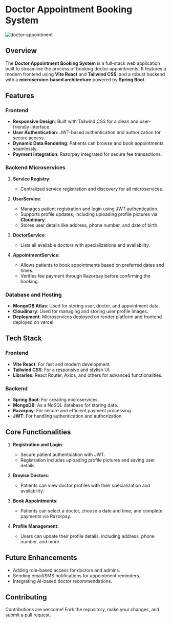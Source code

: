 # Doctor Appointment Booking System

![doctor-appointment](https://github.com/user-attachments/assets/5ad2140b-f82a-4b48-adf2-4775fbac211b)

## Overview

The **Doctor Appointment Booking System** is a full-stack web application built to streamline the process of booking doctor appointments. It features a modern frontend using **Vite React** and **Tailwind CSS**, and a robust backend with a **microservice-based architecture** powered by **Spring Boot**.

## Features

### Frontend
- **Responsive Design**: Built with Tailwind CSS for a clean and user-friendly interface.
- **User Authentication**: JWT-based authentication and authorization for secure access.
- **Dynamic Data Rendering**: Patients can browse and book appointments seamlessly.
- **Payment Integration**: Razorpay integrated for secure fee transactions.

### Backend Microservices
1. **Service Registry**:
   - Centralized service registration and discovery for all microservices.

2. **UserService**:
   - Manages patient registration and login using JWT authentication.
   - Supports profile updates, including uploading profile pictures via **Cloudinary**.
   - Stores user details like address, phone number, and date of birth.

3. **DoctorService**:
   - Lists all available doctors with specializations and availability.

4. **AppointmentService**:
   - Allows patients to book appointments based on preferred dates and times.
   - Verifies fee payment through Razorpay before confirming the booking.

### Database and Hosting
- **MongoDB Atlas**: Used for storing user, doctor, and appointment data.
- **Cloudinary**: Used for managing and storing user profile images.
- **Deployment**: Microservices deployed on render platform and frontend deployed on vercel.

## Tech Stack

### Frontend
- **Vite React**: For fast and modern development.
- **Tailwind CSS**: For a responsive and stylish UI.
- **Libraries**: React Router, Axios, and others for advanced functionalities.

### Backend
- **Spring Boot**: For creating microservices.
- **MongoDB**: As a NoSQL database for storing data.
- **Razorpay**: For secure and efficient payment processing.
- **JWT**: For handling authentication and authorization.

## Core Functionalities
1. **Registration and Login**:
   - Secure patient authentication with JWT.
   - Registration includes uploading profile pictures and saving user details.

2. **Browse Doctors**:
   - Patients can view doctor profiles with their specialization and availability.

3. **Book Appointments**:
   - Patients can select a doctor, choose a date and time, and complete payments via Razorpay.

4. **Profile Management**:
   - Users can update their profile details, including address, phone number, and more.

## Future Enhancements
- Adding role-based access for doctors and admins.
- Sending email/SMS notifications for appointment reminders.
- Integrating AI-based doctor recommendations.

## Contributing
Contributions are welcome! Fork the repository, make your changes, and submit a pull request.
